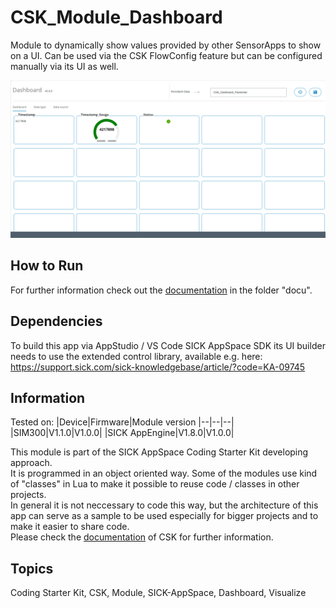 # CSK_Module_Dashboard

Module to dynamically show values provided by other SensorApps to show on a UI. 
Can be used via the CSK FlowConfig feature but can be configured manually via its UI as well.

![](./docu/media/UI_Screenshot.png)

## How to Run

For further information check out the [documentation](https://raw.githack.com/SICKAppSpaceCodingStarterKit/CSK_Module_Dashboard/main/docu/CSK_Module_Dashboard.html) in the folder "docu".

## Dependencies

To build this app via AppStudio / VS Code SICK AppSpace SDK its UI builder needs to use the extended control library, available e.g. here:  
https://support.sick.com/sick-knowledgebase/article/?code=KA-09745

## Information

Tested on:
|Device|Firmware|Module version
|--|--|--|
|SIM300|V1.1.0|V1.0.0|
|SICK AppEngine|V1.8.0|V1.0.0|

This module is part of the SICK AppSpace Coding Starter Kit developing approach.  
It is programmed in an object oriented way. Some of the modules use kind of "classes" in Lua to make it possible to reuse code / classes in other projects.  
In general it is not neccessary to code this way, but the architecture of this app can serve as a sample to be used especially for bigger projects and to make it easier to share code.  
Please check the [documentation](https://github.com/SICKAppSpaceCodingStarterKit/.github/blob/main/docu/SICKAppSpaceCodingStarterKit_Documentation.md) of CSK for further information.  

## Topics

Coding Starter Kit, CSK, Module, SICK-AppSpace, Dashboard, Visualize
